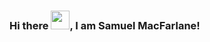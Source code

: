 ### Hi there <img src="https://raw.githubusercontent.com/MartinHeinz/MartinHeinz/master/wave.gif" width="30px">, I am Samuel MacFarlane!
